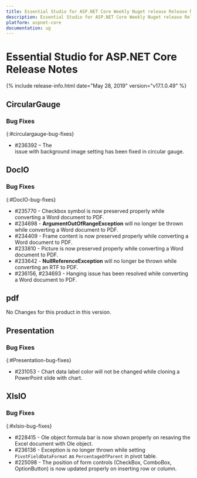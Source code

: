 ```yaml
---
title: Essential Studio for ASP.NET Core Weekly Nuget release Release Notes  
description: Essential Studio for ASP.NET Core Weekly Nuget release Release Notes  
platform: aspnet-core
documentation: ug
---
```


# Essential Studio for ASP.NET Core  Release Notes  

{% include release-info.html date="May 28, 2019"  version="v17.1.0.49" %} 






## CircularGauge

### Bug Fixes
{:#circulargauge-bug-fixes}

*  \#236392 – The issue with background image setting has been fixed in circular gauge.


## DocIO

### Bug Fixes
{:#DocIO-bug-fixes}

* \#235770 - Checkbox symbol is now preserved properly while converting a Word document to PDF.
* \#234698 - **ArgumentOutOfRangeException** will no longer be thrown while converting a Word document to PDF.
* \#234409 - Frame content is now preserved properly while converting a Word document to PDF.
* \#233810 - Picture is now preserved properly while converting a Word document to PDF.
* \#233642 - **NullReferenceException** will no longer be thrown while converting an RTF to PDF.
* \#236156, \#234693 - Hanging issue has been resolved while converting a Word document to PDF.

## pdf

No Changes for this product in this version.

[//]: # "Delete the contents of this file while new content is added."

## Presentation

### Bug Fixes
{:#Presentation-bug-fixes}

* \#231053 - Chart data label color will not be changed while cloning a PowerPoint slide with chart.
## XlsIO

### Bug Fixes
{:#xlsio-bug-fixes}

* \#228415 - Ole object formula bar is now shown properly on resaving the Excel document with Ole object.
* \#236136 - Exception is no longer thrown while setting `PivotFieldDataFormat` as `PercentageOfParent` in pivot table.
* \#225098 - The position of form controls (CheckBox, ComboBox, OptionButton) is now updated properly on inserting row or column.

